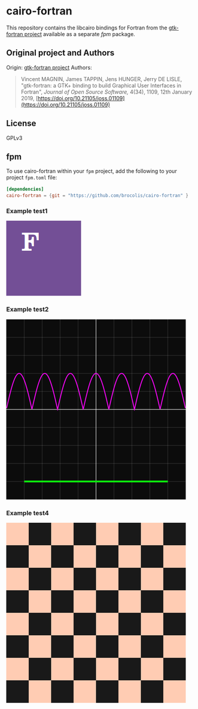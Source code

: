 # cairo-fortran

This repository contains the libcairo bindings for Fortran from the [gtk-fortran project](https://github.com/vmagnin/gtk-fortran/) available as a separate _fpm_ package.

## Original project and Authors
Origin: [gtk-fortran project](https://github.com/vmagnin/gtk-fortran/)
Authors:
> Vincent MAGNIN, James TAPPIN, Jens HUNGER, Jerry DE LISLE, "gtk-fortran: a GTK+ binding to build Graphical User Interfaces in Fortran", _Journal of Open Source Software,_ 4(34), 1109, 12th January 2019, [https://doi.org/10.21105/joss.01109](https://doi.org/10.21105/joss.01109)

## License
GPLv3

## fpm
To use cairo-fortran within your `fpm` project, add the following to your project `fpm.toml` file:

```toml
[dependencies]
cairo-fortran = {git = "https://github.com/brocolis/cairo-fortran" }
```

### Example test1
![test1](F.png)
### Example test2
![test2](axis.png)
### Example test4
![test4](chess.png)
